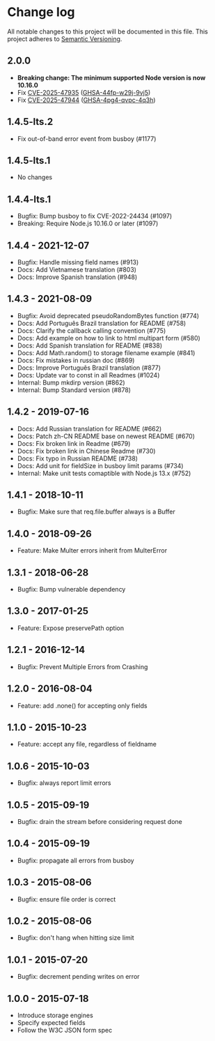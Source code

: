 # Change log

All notable changes to this project will be documented in this file.
This project adheres to [Semantic Versioning](http://semver.org/).

## 2.0.0

- **Breaking change: The minimum supported Node version is now 10.16.0**
- Fix [CVE-2025-47935](https://www.cve.org/CVERecord?id=CVE-2025-47935) ([GHSA-44fp-w29j-9vj5](https://github.com/expressjs/multer/security/advisories/GHSA-44fp-w29j-9vj5))
- Fix [CVE-2025-47944](https://www.cve.org/CVERecord?id=CVE-2025-47944) ([GHSA-4pg4-qvpc-4q3h](https://github.com/expressjs/multer/security/advisories/GHSA-4pg4-qvpc-4q3h))

## 1.4.5-lts.2

- Fix out-of-band error event from busboy (#1177)

## 1.4.5-lts.1

- No changes

## 1.4.4-lts.1

- Bugfix: Bump busboy to fix CVE-2022-24434 (#1097)
- Breaking: Require Node.js 10.16.0 or later (#1097)

## 1.4.4 - 2021-12-07

- Bugfix: Handle missing field names (#913)
- Docs: Add Vietnamese translation (#803)
- Docs: Improve Spanish translation (#948)

## 1.4.3 - 2021-08-09

- Bugfix: Avoid deprecated pseudoRandomBytes function (#774)
- Docs: Add Português Brazil translation for README (#758)
- Docs: Clarify the callback calling convention (#775)
- Docs: Add example on how to link to html multipart form (#580)
- Docs: Add Spanish translation for README (#838)
- Docs: Add Math.random() to storage filename example (#841)
- Docs: Fix mistakes in russian doc (#869)
- Docs: Improve Português Brazil translation (#877)
- Docs: Update var to const in all Readmes (#1024)
- Internal: Bump mkdirp version (#862)
- Internal: Bump Standard version (#878)

## 1.4.2 - 2019-07-16

- Docs: Add Russian translation for README (#662)
- Docs: Patch zh-CN README base on newest README (#670)
- Docs: Fix broken link in Readme (#679)
- Docs: Fix broken link in Chinese Readme (#730)
- Docs: Fix typo in Russian README (#738)
- Docs: Add unit for fieldSize in busboy limit params (#734)
- Internal: Make unit tests comaptible with Node.js 13.x (#752)

## 1.4.1 - 2018-10-11

- Bugfix: Make sure that req.file.buffer always is a Buffer

## 1.4.0 - 2018-09-26

- Feature: Make Multer errors inherit from MulterError

## 1.3.1 - 2018-06-28

- Bugfix: Bump vulnerable dependency

## 1.3.0 - 2017-01-25

- Feature: Expose preservePath option

## 1.2.1 - 2016-12-14

- Bugfix: Prevent Multiple Errors from Crashing

## 1.2.0 - 2016-08-04

- Feature: add .none() for accepting only fields

## 1.1.0 - 2015-10-23

- Feature: accept any file, regardless of fieldname

## 1.0.6 - 2015-10-03

- Bugfix: always report limit errors

## 1.0.5 - 2015-09-19

- Bugfix: drain the stream before considering request done

## 1.0.4 - 2015-09-19

- Bugfix: propagate all errors from busboy

## 1.0.3 - 2015-08-06

- Bugfix: ensure file order is correct

## 1.0.2 - 2015-08-06

- Bugfix: don't hang when hitting size limit

## 1.0.1 - 2015-07-20

- Bugfix: decrement pending writes on error

## 1.0.0 - 2015-07-18

- Introduce storage engines
- Specify expected fields
- Follow the W3C JSON form spec
